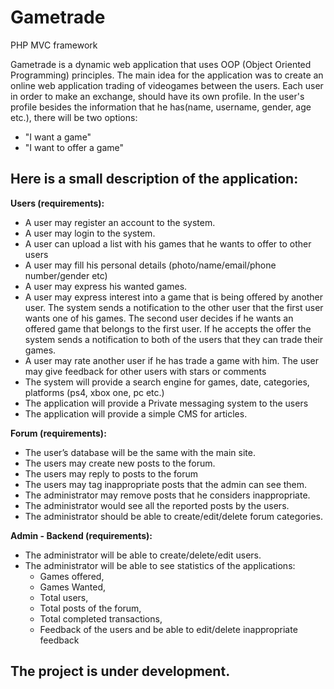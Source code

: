 # Gametrade
PHP MVC framework

Gametrade is a dynamic web application that uses OOP (Object Oriented Programming) principles. The main idea for the application
was to create an online web application trading of videogames between the users. Each user in order to make an exchange, should have
its own profile. In the user's profile besides the information that he has(name, username, gender, age etc.), there will be two
options:

- "I want a game"
- "I want to offer a game"

## Here is a small description of the application: ##

**Users (requirements):**

- A user may register an account to the system.
- A user may login to the system.
- A user can upload a list with his games that he wants to offer to other users
- A user may fill his personal details (photo/name/email/phone number/gender etc)
- A user may express his wanted games.
- A user may express interest into a game that is being offered by another user. The system sends a notification to the other 
  user that the first user wants one of his games. The second user decides if he wants an offered game that belongs to the first user. If he accepts the offer the system sends a notification to both of the users that they can trade their games.
- A user may rate another user if he has trade a game with him. The user may give feedback for other users with stars or comments
- The system will provide a search engine for games, date, categories, platforms (ps4, xbox one, pc etc.)
- The application will provide a Private messaging system to the users
- The application will provide a simple CMS for articles.


**Forum (requirements):**

- The user’s database will be the same with the main site.
- The users may create new posts to the forum.
- The users may reply to posts to the forum
- The users may tag inappropriate posts that the admin can see them.
- The administrator may remove posts that he considers inappropriate.
- The administrator would see all the reported posts by the users.
- The administrator should be able to create/edit/delete forum categories.


**Admin - Backend (requirements):**

- The administrator will be able to create/delete/edit users.
- The administrator will be able to see statistics of the applications:
  - Games offered,
  - Games Wanted,
  - Total users,
  - Total posts of the forum,
  - Total completed transactions,
  - Feedback of the users and be able to edit/delete inappropriate feedback
  
## The project is under development. 

